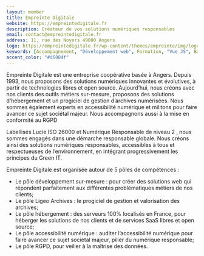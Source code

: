 ```yaml
---
layout: member
title: Empreinte Digitale
website: https://empreintedigitale.fr
description: Créateur de vos solutions numériques responsables
email: contact@empreintedigitale.fr
address: 11, rue des Noyers 49000 Angers
logo: https://empreintedigitale.fr/wp-content/themes/empreinte/img/logo-with-baseline-white.svg
keywords: [Accompagnement, "Développement web", Formation, "Vue JS", Backbone, JQuery, Symfony, Hébergement, Infogérance, "Transformation digitale", RGPD, "Accessibilité numérique"]
accent_color: "#d6084f"
---
```

Empreinte Digitale est une entreprise coopérative basée à Angers. Depuis 1993, nous proposons des solutions numériques innovantes et évolutives, à partir de technologies libres et open source. Aujourd’hui, nous créons avec nos clients des outils métiers sur-mesure, proposons des solutions d’hébergement et un progiciel de gestion d’archives numérisées. Nous sommes également experts en accessibilité numérique et militons pour faire avancer ce sujet sociétal majeur. Nous accompagnons aussi à la mise en conformité au RGPD

Labellisés Lucie ISO 26000 et Numérique Responsable de niveau 2 , nous sommes engagés dans une démarche responsable globale. Nous créons ainsi des solutions numériques responsables, accessibles à tous et respectueuses de l’environnement, en intégrant progressivement les principes du Green IT.

Empreinte Digitale est organisée autour de 5 pôles de compétences :
- Le pôle développement sur-mesure : pour créer des solutions web qui répondent parfaitement aux différentes problématiques métiers de nos clients;
- Le pôle Ligeo Archives : le progiciel de gestion et valorisation des archives;
- Le pôle hébergement : des serveurs 100% localisés en France, pour héberger les solutions de nos clients et de services SaaS libres et open source;
- Le pôle accessibilité numérique : auditer l’accessibilité numérique pour faire avancer ce sujet sociétal majeur, pilier du numérique responsable;
- Le pôle RGPD, pour veiller à la maîtrise des données.
